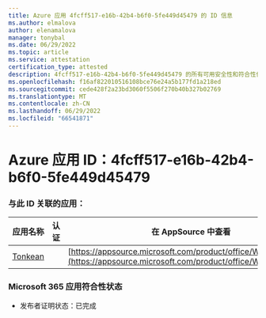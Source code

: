 ```yaml
---
title: Azure 应用 4fcff517-e16b-42b4-b6f0-5fe449d45479 的 ID 信息
ms.author: elmalova
author: elenamalova
manager: tonybal
ms.date: 06/29/2022
ms.topic: article
ms.service: attestation
certification_type: attested
description: 4fcff517-e16b-42b4-b6f0-5fe449d45479 的所有可用安全性和符合性信息。
ms.openlocfilehash: f16af822010516108bce76e24a5b177fd1a218ed
ms.sourcegitcommit: cede428f2a23bd3060f5506f270b40b327b02769
ms.translationtype: MT
ms.contentlocale: zh-CN
ms.lasthandoff: 06/29/2022
ms.locfileid: "66541871"
---
```

# <a name="azure-app-id-4fcff517-e16b-42b4-b6f0-5fe449d45479"></a>Azure 应用 ID：4fcff517-e16b-42b4-b6f0-5fe449d45479


### <a name="apps-associated-with-this-id"></a>与此 ID 关联的应用：
| **应用名称** | **认证** | **在 AppSource 中查看** |
|--------------|---------------|-----------------------|
| [Tonkean](../forward/WA104381749.md) |  | [https://appsource.microsoft.com/product/office/WA104381749](https://appsource.microsoft.com/product/office/WA104381749) |

### <a name="microsoft-365-app-compliance-status"></a>Microsoft 365 应用符合性状态
- 发布者证明状态：已完成
